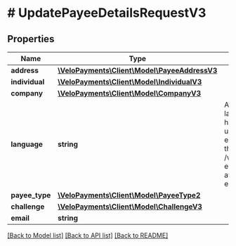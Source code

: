 # # UpdatePayeeDetailsRequestV3

## Properties

Name | Type | Description | Notes
------------ | ------------- | ------------- | -------------
**address** | [**\VeloPayments\Client\Model\PayeeAddressV3**](PayeeAddressV3.md) |  | [optional]
**individual** | [**\VeloPayments\Client\Model\IndividualV3**](IndividualV3.md) |  | [optional]
**company** | [**\VeloPayments\Client\Model\CompanyV3**](CompanyV3.md) |  | [optional]
**language** | **string** | An IETF BCP 47 language code which has been configured for use within this Velo environment.&lt;BR&gt; See the /v1/supportedLanguages endpoint to list the available codes for an environment. | [optional]
**payee_type** | [**\VeloPayments\Client\Model\PayeeType2**](PayeeType2.md) |  | [optional]
**challenge** | [**\VeloPayments\Client\Model\ChallengeV3**](ChallengeV3.md) |  | [optional]
**email** | **string** |  | [optional]

[[Back to Model list]](../../README.md#models) [[Back to API list]](../../README.md#endpoints) [[Back to README]](../../README.md)
